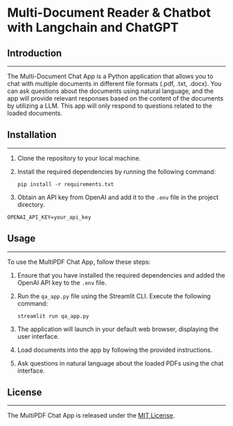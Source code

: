 # Multi-Document Reader & Chatbot with Langchain and ChatGPT

## Introduction
------------
The Multi-Document Chat App is a Python application that allows you to chat with multiple documents in different file formats (.pdf, .txt, .docx). You can ask questions about the documents using natural language, and the app will provide relevant responses based on the content of the documents by utilizing a LLM. This app will only respond to questions related to the loaded documents.


## Installation
----------------------------

1. Clone the repository to your local machine.

2. Install the required dependencies by running the following command:
   ```
   pip install -r requirements.txt
   ```

3. Obtain an API key from OpenAI and add it to the `.env` file in the project directory.
```commandline
OPENAI_API_KEY=your_api_key
```

## Usage
-----
To use the MultiPDF Chat App, follow these steps:

1. Ensure that you have installed the required dependencies and added the OpenAI API key to the `.env` file.

2. Run the `qa_app.py` file using the Streamlit CLI. Execute the following command:
   ```
   streamlit run qa_app.py
   ```

3. The application will launch in your default web browser, displaying the user interface.

4. Load documents into the app by following the provided instructions.

5. Ask questions in natural language about the loaded PDFs using the chat interface.




## License
-------
The MultiPDF Chat App is released under the [MIT License](https://opensource.org/licenses/MIT).